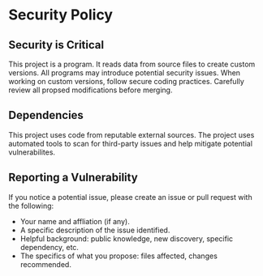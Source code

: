 # Security Policy

## Security is Critical

This project is a program.
It reads data from source files to create custom versions.
All programs may introduce potential security issues.
When working on custom versions, follow secure coding practices.
Carefully review all propsed modifications before merging.

## Dependencies

This project uses code from reputable external sources.
The project uses automated tools to scan for third-party issues and help mitigate potential vulnerabilites.

## Reporting a Vulnerability

If you notice a potential issue, please create an issue or pull request with the following:

- Your name and affliation (if any).
- A specific description of the issue identified.
- Helpful background: public knowledge, new discovery, specific dependency, etc.
- The specifics of what you propose: files affected, changes recommended.
